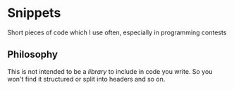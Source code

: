 # Snippets

Short pieces of code which I use often, especially in programming contests

## Philosophy

This is not intended to be a _library_ to include in code you write. So you won't
find it structured or split into headers and so on.
